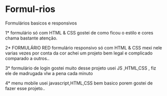 # Formul-rios
Formulários basicos e responsivos 

1* formulário só com HTML & CSS gostei de como ficou o estilo e cores chama bastante atenção.

2* FORMULÁRIO RED
formulário responsivo só com HTML & CSS mexi nele varias vezes por conta da cor achei um projeto bem legal e complicado comparado a outros..

3* formulário de login
gostei muito desse projeto usei JS ,HTML,CSS , fiz ele de madrugada vlw a pena cada minuto

4* menu mobile
usei javascript,HTML,CSS bem basico porem gostei de fazer esse projeto..


